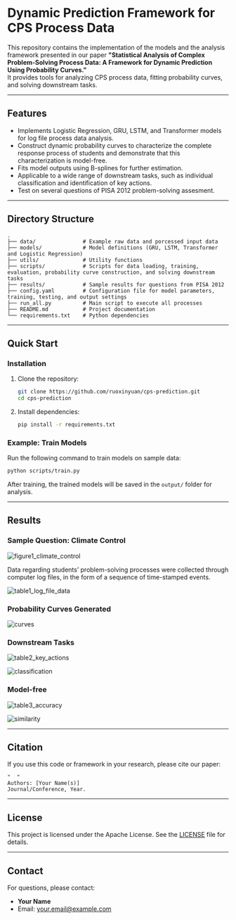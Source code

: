 # Dynamic Prediction Framework for CPS Process Data  

This repository contains the implementation of the models and the analysis framework presented in our paper **"Statistical Analysis of Complex Problem-Solving Process Data: A Framework for Dynamic Prediction Using Probability Curves."**  
It provides tools for analyzing CPS process data, fitting probability curves, and solving downstream tasks.  

---

## Features  
- Implements Logistic Regression, GRU, LSTM, and Transformer models for log file process data analysis.  
- Construct dynamic probability curves to characterize the complete response process of students and demonstrate that this characterization is model-free.
- Fits model outputs using B-splines for further estimation. 
- Applicable to a wide range of downstream tasks, such as individual classification and identification of key actions.
- Test on several questions of PISA 2012 problem-solving assesment.  

---

## Directory Structure  
```
.
├── data/               # Example raw data and porcessed input data
├── models/             # Model definitions (GRU, LSTM, Transformer and Logistic Regression)
├── utils/              # Utility functions
├── scripts/            # Scripts for data loading, training, evaluation, probability curve construction, and solving downstream tasks
├── results/            # Sample results for questions from PISA 2012
├── config.yaml         # Configuration file for model parameters, training, testing, and output settings
├── run_all.py          # Main script to execute all processes
├── README.md           # Project documentation
└── requirements.txt    # Python dependencies
```

---


## Quick Start  

### Installation  
1. Clone the repository:  
   ```bash
   git clone https://github.com/ruoxinyuan/cps-prediction.git
   cd cps-prediction
   ```
2. Install dependencies:  
   ```bash
   pip install -r requirements.txt
   ```  

### Example: Train Models  
Run the following command to train models on sample data:  
```bash
python scripts/train.py
```  
After training, the trained models will be saved in the `output/` folder for analysis.  

---

## Results  
### Sample Question: Climate Control

![figure1_climate_control](figures/figure1_climate_control.png)  

Data regarding students’ problem-solving processes were collected through computer log files, in the form of a sequence of time-stamped events.

![table1_log_file_data](figures/table1_log_file_data.png)  

### Probability Curves Generated

![curves](figures/curves.png) 

### Downstream Tasks

![table2_key_actions](figures/table2_key_actions.png) 

![classification](figures/classification.png) 

### Model-free

![table3_accuracy](figures/table3_accuracy.png) 

![similarity](figures/similarity.png) 

---

## Citation  
If you use this code or framework in your research, please cite our paper:  
```plaintext
"  "  
Authors: [Your Name(s)]  
Journal/Conference, Year.  
```  

---

## License  
This project is licensed under the Apache License. See the [LICENSE](LICENSE) file for details.  

---

## Contact  
For questions, please contact:  
- **Your Name**  
- Email: [your.email@example.com](mailto:your.email@example.com)  
